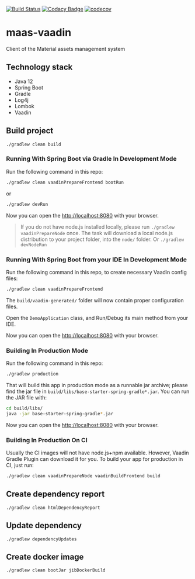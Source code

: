 [![Build Status](https://travis-ci.com/rednavis/maas-vaadin.svg?branch=master)](https://travis-ci.com/rednavis/maas-vaadin)
[![Codacy Badge](https://api.codacy.com/project/badge/Grade/6ae417c9d4ea4174969faaee919f4d33)](https://app.codacy.com/gh/rednavis/maas-vaadin?utm_source=github.com&utm_medium=referral&utm_content=rednavis/maas-vaadin&utm_campaign=Badge_Grade_Dashboard)
[![codecov](https://codecov.io/gh/rednavis/maas-vaadin/branch/master/graph/badge.svg)](https://codecov.io/gh/rednavis/maas-vaadin)

# maas-vaadin

Client of the Material assets management system

## Technology stack

- Java 12
- Spring Boot
- Gradle
- Log4j
- Lombok
- Vaadin

## Build project

`./gradlew clean build`

### Running With Spring Boot via Gradle In Development Mode

Run the following command in this repo:

```bash
./gradlew clean vaadinPrepareFrontend bootRun
```

or

```bash
./gradlew devRun
```

Now you can open the [http://localhost:8080](http://localhost:8080) with your browser.

> If you do not have node.js installed locally, please run `./gradlew vaadinPrepareNode` once.
> The task will download a local node.js distribution to your project folder, into the `node/` folder.
> Or `./gradlew devNodeRun`
### Running With Spring Boot from your IDE In Development Mode

Run the following command in this repo, to create necessary Vaadin config files:

```bash
./gradlew clean vaadinPrepareFrontend
```

The `build/vaadin-generated/` folder will now contain proper configuration files.

Open the `DemoApplication` class, and Run/Debug its main method from your IDE.

Now you can open the [http://localhost:8080](http://localhost:8080) with your browser.

### Building In Production Mode

Run the following command in this repo:

```bash
./gradlew production
```

That will build this app in production mode as a runnable jar archive; please find the
jar file in `build/libs/base-starter-spring-gradle*.jar`. You can run the JAR file
with:

```bash
cd build/libs/
java -jar base-starter-spring-gradle*.jar
```

Now you can open the [http://localhost:8080](http://localhost:8080) with your browser.

### Building In Production On CI

Usually the CI images will not have node.js+npm available. However, Vaadin Gradle Plugin
can download it for you. To build your app for production in CI, just run:

```bash
./gradlew clean vaadinPrepareNode vaadinBuildFrontend build
```

## Create dependency report

`./gradlew clean htmlDependencyReport`

## Update dependency

`./gradlew dependencyUpdates`

## Create docker image

`./gradlew clean bootJar jibDockerBuild`
